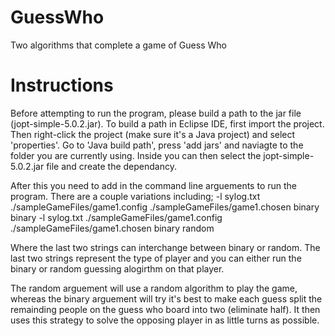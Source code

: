 # GuessWho
Two algorithms that complete a game of Guess Who

# Instructions
Before attempting to run the program, please build a path to the jar file (jopt-simple-5.0.2.jar). To build a path in Eclipse IDE, first import the project. Then right-click the project (make sure it's a Java project) and select 'properties'. Go to 'Java build path', press 'add jars' and naviagte to the folder you are currently using. Inside you can then select the jopt-simple-5.0.2.jar file and create the dependancy.

After this you need to add in the command line arguements to run the program. There are a couple variations including;
-l sylog.txt ./sampleGameFiles/game1.config ./sampleGameFiles/game1.chosen binary binary
-l sylog.txt ./sampleGameFiles/game1.config ./sampleGameFiles/game1.chosen binary random

Where the last two strings can interchange between binary or random. The last two strings represent the type of player and you can either run the binary or random guessing alogirthm on that player.

The random arguement will use a random algorithm to play the game, whereas the binary arguement will try it's best to make each guess split the remainding people on the guess who board into two (eliminate half). It then uses this strategy to solve the opposing player in as little turns as possible.
